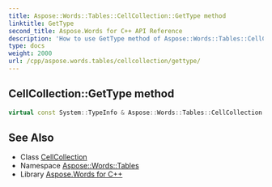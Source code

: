 ```yaml
---
title: Aspose::Words::Tables::CellCollection::GetType method
linktitle: GetType
second_title: Aspose.Words for C++ API Reference
description: 'How to use GetType method of Aspose::Words::Tables::CellCollection class in C++.'
type: docs
weight: 2000
url: /cpp/aspose.words.tables/cellcollection/gettype/
---
```

## CellCollection::GetType method




```cpp
virtual const System::TypeInfo & Aspose::Words::Tables::CellCollection::GetType() const override
```

## See Also

* Class [CellCollection](../)
* Namespace [Aspose::Words::Tables](../../)
* Library [Aspose.Words for C++](../../../)
